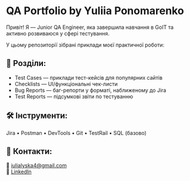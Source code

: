 # QA Portfolio by Yuliia Ponomarenko

Привіт! Я — Junior QA Engineer, яка завершила навчання в GoIT та активно розвиваюся у сфері тестування.

У цьому репозиторії зібрані приклади моєї практичної роботи:

## 📄 Розділи:
- Test Cases — приклади тест-кейсів для популярних сайтів
- Checklists — UI/функціональні чек-листи
- Bug Reports — баг-репорти у форматі, наближеному до Jira
- Test Reports — підсумкові звіти по тестуванню

## 🛠 Інструменти:
Jira • Postman • DevTools • Git • TestRail • SQL (базово)

## 🔗 Контакти:
📧 iulialyska4@gmail.com  
🔗 [LinkedIn](https://www.linkedin.com/in/%D1%8E%D0%BB%D1%96%D1%8F-%D0%BF%D0%BE%D0%BD%D0%BE%D0%BC%D0%B0%D1%80%D0%B5%D0%BD%D0%BA%D0%BE-2b967b366/)
